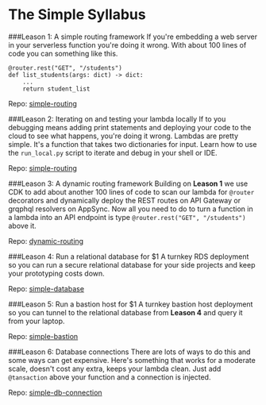 # The Simple Syllabus

###Leason 1: A simple routing framework
If you're embedding a web server in your serverless function you're doing it wrong. With about 100 lines of code you
can something like this.
```
@router.rest("GET", "/students")
def list_students(args: dict) -> dict:
    ...
    return student_list
```

Repo: [simple-routing](https://github.com/SimpleServerless/simple-routing)

###Leason 2: Iterating on and testing your lambda locally
If to you debugging means adding print statements and deploying your code to the cloud to see what happens, you're doing
it wrong. Lambdas are pretty simple. It's a function that takes two dictionaries for input. Learn how to use the 
`run_local.py` script to iterate and debug in your shell or IDE.

Repo: [simple-routing](https://github.com/SimpleServerless/simple-routing)

###Leason 3: A dynamic routing framework
Building on **Leason 1** we use CDK to add about another 100 lines of code to scan our lambda for `@router` decorators
and dynamically deploy the REST routes on API Gateway or grqphql resolvers on AppSync. Now all you need to do to
turn a function in a lambda into an API endpoint is type `@router.rest("GET", "/students")` above it.

Repo: [dynamic-routing](https://github.com/SimpleServerless/dynamic-routing)

###Leason 4: Run a relational database for $1
A turnkey RDS deployment so you can run a secure relational database for your side projects and keep your 
prototyping costs down.

Repo: [simple-database](https://github.com/SimpleServerless/simple-database)


###Leason 5: Run a bastion host for $1
A turnkey bastion host deployment so you can tunnel to the relational database from **Leason 4** and query it from your laptop.

Repo: [simple-bastion](https://github.com/SimpleServerless/simple-bastion)


###Leason 6: Database connections
There are lots of ways to do this and some ways can get expensive. Here's something that works for a moderate scale, doesn't
cost any extra, keeps your lambda clean. Just add `@tansaction` above your function and a connection is injected.

Repo: [simple-db-connection](https://github.com/SimpleServerless/simple-db-connection)

